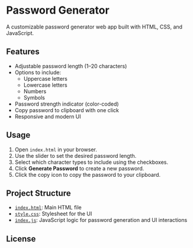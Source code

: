 # Password Generator

A customizable password generator web app built with HTML, CSS, and JavaScript.

## Features

- Adjustable password length (1–20 characters)
- Options to include:
  - Uppercase letters
  - Lowercase letters
  - Numbers
  - Symbols
- Password strength indicator (color-coded)
- Copy password to clipboard with one click
- Responsive and modern UI

## Usage

1. Open `index.html` in your browser.
2. Use the slider to set the desired password length.
3. Select which character types to include using the checkboxes.
4. Click **Generate Password** to create a new password.
5. Click the copy icon to copy the password to your clipboard.

## Project Structure

- [`index.html`](index.html): Main HTML file
- [`style.css`](style.css): Stylesheet for the UI
- [`index.js`](index.js): JavaScript logic for password generation and UI interactions

## License
<!-- This project is open source and free to use.  -->
